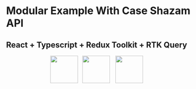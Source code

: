 # Modular Example With Case Shazam API

## React + Typescript + Redux Toolkit + RTK Query

<p align="center">
<code><a href="https://reactjs.org/" target="_blank"><img height="75" src="https://www.vectorlogo.zone/logos/reactjs/reactjs-icon.svg"></a></code>&nbsp;&nbsp;
<code><img height="75" src="https://www.vectorlogo.zone/logos/typescriptlang/typescriptlang-icon.svg"></code> &nbsp;&nbsp;
<code><img height="75" src="https://uxwing.com/wp-content/themes/uxwing/download/brands-and-social-media/redux-icon.svg"></code> &nbsp;&nbsp;
</p>
